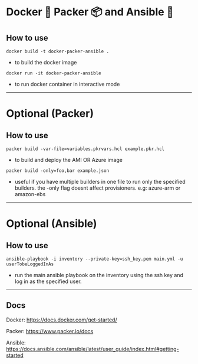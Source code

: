 # Docker :whale: Packer :package: and Ansible :robot:

## How to use


```
docker build -t docker-packer-ansible .
```

- to build the docker image


```
docker run -it docker-packer-ansible
```

- to run docker container in interactive mode


---


# Optional (Packer) 

## How to use


```
packer build -var-file=variables.pkrvars.hcl example.pkr.hcl
```

- to build and deploy the AMI OR Azure image


```
packer build -only=foo,bar example.json
```

- useful if you have multiple builders in one file to run only the specified builders. the -only flag doesnt affect provisioners. e.g: azure-arm or amazon-ebs


---


# Optional (Ansible) 

## How to use

```
ansible-playbook -i inventory --private-key=ssh_key.pem main.yml -u userTobeLoggedInAs
```

- run the main ansible playbook on the inventory using the ssh key and log in as the specified user.


---


## Docs

Docker: https://docs.docker.com/get-started/

Packer: https://www.packer.io/docs

Ansible: https://docs.ansible.com/ansible/latest/user_guide/index.html#getting-started

